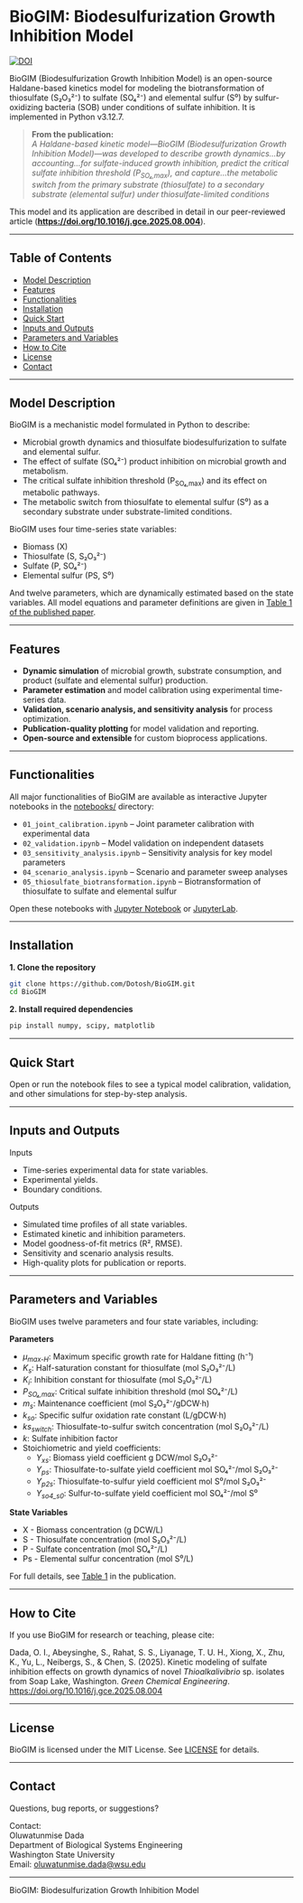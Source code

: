 # BioGIM: Biodesulfurization Growth Inhibition Model

[![DOI](https://zenodo.org/badge/DOI/10.1016/j.gce.2025.08.004.svg)](https://doi.org/10.1016/j.gce.2025.08.004)

BioGIM (Biodesulfurization Growth Inhibition Model) is an open-source Haldane-based kinetics model for modeling the biotransformation of thiosulfate (S₂O₃²⁻) to sulfate (SO₄²⁻) and elemental sulfur (S⁰) by sulfur-oxidizing bacteria (SOB) under conditions of sulfate inhibition. It is implemented in Python v3.12.7.

> **From the publication:**  
> *A Haldane-based kinetic model—BioGIM (Biodesulfurization Growth Inhibition Model)—was developed to describe growth dynamics...by accounting...for sulfate-induced growth inhibition, predict the critical sulfate inhibition threshold (P<sub>SO₄,max</sub>), and capture...the metabolic switch from the primary substrate (thiosulfate) to a secondary substrate (elemental sulfur) under thiosulfate-limited conditions*

This model and its application are described in detail in our peer-reviewed article (**https://doi.org/10.1016/j.gce.2025.08.004**).

---

## Table of Contents

- [Model Description](#model-description)
- [Features](#features)
- [Functionalities](#functionalities)
- [Installation](#installation)
- [Quick Start](#quick-start)
- [Inputs and Outputs](#inputs-and-outputs)
- [Parameters and Variables](#parameters-and-variables)
- [How to Cite](#how-to-cite)
- [License](#license)
- [Contact](#contact)

---

## Model Description

BioGIM is a mechanistic model formulated in Python to describe:

- Microbial growth dynamics and thiosulfate biodesulfurization to sulfate and elemental sulfur.
- The effect of sulfate (SO₄²⁻) product inhibition on microbial growth and metabolism.
- The critical sulfate inhibition threshold (P<sub>SO₄,max</sub>) and its effect on metabolic pathways.
- The metabolic switch from thiosulfate to elemental sulfur (S⁰) as a secondary substrate under substrate-limited conditions.

BioGIM uses four time-series state variables:
- Biomass (X)
- Thiosulfate (S, S₂O₃²⁻)
- Sulfate (P, SO₄²⁻)
- Elemental sulfur (PS, S⁰)

And twelve parameters, which are dynamically estimated based on the state variables. All model equations and parameter definitions are given in [Table 1 of the published paper](https://www.sciencedirect.com/science/article/pii/S2666952825000780?via%3Dihub#tbl1:~:text=Table%201.%20BioGIM%20parameter%20and%20variable%20annotations%20with%20definitions).

---

## Features

- **Dynamic simulation** of microbial growth, substrate consumption, and product (sulfate and elemental sulfur) production.
- **Parameter estimation** and model calibration using experimental time-series data.
- **Validation, scenario analysis, and sensitivity analysis** for process optimization.
- **Publication-quality plotting** for model validation and reporting.
- **Open-source and extensible** for custom bioprocess applications.

---

## Functionalities

All major functionalities of BioGIM are available as interactive Jupyter notebooks in the [notebooks/](notebooks/) directory:

- `01_joint_calibration.ipynb` – Joint parameter calibration with experimental data
- `02_validation.ipynb` – Model validation on independent datasets
- `03_sensitivity_analysis.ipynb` – Sensitivity analysis for key model parameters
- `04_scenario_analysis.ipynb` – Scenario and parameter sweep analyses
- `05_thiosulfate_biotransformation.ipynb` – Biotransformation of thiosulfate to sulfate and elemental sulfur

Open these notebooks with [Jupyter Notebook](https://jupyter.org/) or [JupyterLab](https://jupyterlab.readthedocs.io/).

---

## Installation

**1. Clone the repository**
````bash
git clone https://github.com/Dotosh/BioGIM.git
cd BioGIM
````
**2. Install required dependencies**
````bash
pip install numpy, scipy, matplotlib
````
---

## Quick Start
Open or run the notebook files to see a typical model calibration, validation, and other simulations for step-by-step analysis.

---

## Inputs and Outputs
Inputs
- Time-series experimental data for state variables.
- Experimental yields.
- Boundary conditions.

Outputs
- Simulated time profiles of all state variables.
- Estimated kinetic and inhibition parameters.
- Model goodness-of-fit metrics (R², RMSE).
- Sensitivity and scenario analysis results.
- High-quality plots for publication or reports.

---

## Parameters and Variables

BioGIM uses twelve parameters and four state variables, including:

**Parameters**

- *μ<sub>max-H</sub>*: Maximum specific growth rate for Haldane fitting (h⁻¹)
- *K<sub>s</sub>*: Half-saturation constant for thiosulfate (mol S₂O₃²⁻/L)
- *K<sub>i</sub>*: Inhibition constant for thiosulfate (mol S₂O₃²⁻/L)
- *P<sub>SO₄,max</sub>*: Critical sulfate inhibition threshold (mol SO₄²⁻/L)
- *m<sub>s</sub>*: Maintenance coefficient (mol S₂O₃²⁻/gDCW·h)
- *k<sub>so</sub>*: Specific sulfur oxidation rate constant (L/gDCW·h)
- *ks<sub>switch</sub>*: Thiosulfate-to-sulfur switch concentration (mol S₂O₃²⁻/L)
- *k*: Sulfate inhibition factor
- Stoichiometric and yield coefficients:
    - *Y<sub>xs</sub>*: Biomass yield coefficient g DCW/mol S₂O₃²⁻
    - *Y<sub>ps</sub>*: Thiosulfate-to-sulfate yield coefficient mol SO₄²⁻/mol S₂O₃²⁻
    - *Y<sub>p2s</sub>*: Thiosulfate-to-sulfur yield coefficient mol S⁰/mol S₂O₃²⁻
    - *Y<sub>so4_s0</sub>*: Sulfur-to-sulfate yield coefficient mol SO₄²⁻/mol S⁰

**State Variables**
- X - Biomass concentration (g DCW/L)
- S - Thiosulfate concentration (mol S₂O₃²⁻/L)
- P - Sulfate concentration (mol SO₄²⁻/L)
- Ps - Elemental sulfur concentration (mol S⁰/L)

For full details, see [Table 1](https://www.sciencedirect.com/science/article/pii/S2666952825000780?via%3Dihub#tbl1:~:text=Table%201.%20BioGIM%20parameter%20and%20variable%20annotations%20with%20definitions) in the publication.

---

## How to Cite
If you use BioGIM for research or teaching, please cite:

Dada, O. I., Abeysinghe, S., Rahat, S. S., Liyanage, T. U. H., Xiong, X., Zhu, K., Yu, L., Neibergs, S., & Chen, S. (2025). Kinetic modeling of sulfate inhibition effects on growth dynamics of novel _Thioalkalivibrio_ sp. isolates from Soap Lake, Washington. _Green Chemical Engineering_. https://doi.org/10.1016/j.gce.2025.08.004

---

## License
BioGIM is licensed under the MIT License. See [LICENSE](LICENSE) for details.

---

## Contact
Questions, bug reports, or suggestions?

Contact:\
Oluwatunmise Dada\
Department of Biological Systems Engineering\
Washington State University\
Email: oluwatunmise.dada@wsu.edu


________________________________________
BioGIM: Biodesulfurization Growth Inhibition Model



